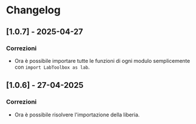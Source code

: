 # Changelog

## [1.0.7] - 2025-04-27

### Correzioni
- Ora è possibile importare tutte le funzioni di ogni modulo semplicemente con `import LabToolbox as lab`.

## [1.0.6] - 27-04-2025

### Correzioni
- Ora è possibile risolvere l'importazione della liberia.